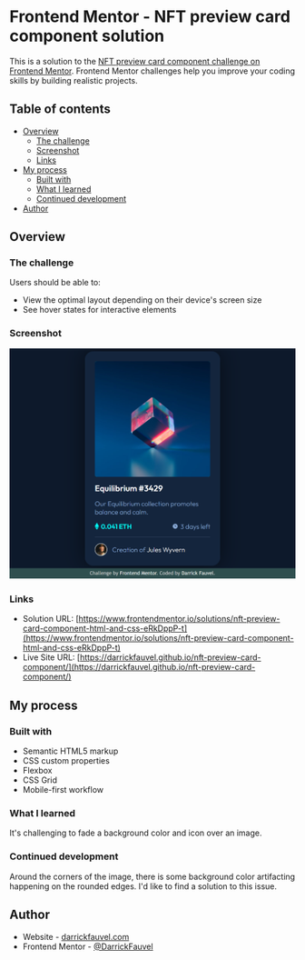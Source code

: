 # Frontend Mentor - NFT preview card component solution

This is a solution to the [NFT preview card component challenge on Frontend Mentor](https://www.frontendmentor.io/challenges/nft-preview-card-component-SbdUL_w0U). Frontend Mentor challenges help you improve your coding skills by building realistic projects.

## Table of contents

- [Overview](#overview)
  - [The challenge](#the-challenge)
  - [Screenshot](#screenshot)
  - [Links](#links)
- [My process](#my-process)
  - [Built with](#built-with)
  - [What I learned](#what-i-learned)
  - [Continued development](#continued-development)
- [Author](#author)

## Overview

### The challenge

Users should be able to:

- View the optimal layout depending on their device's screen size
- See hover states for interactive elements

### Screenshot

![](./screenshot.png)

### Links

- Solution URL: [https://www.frontendmentor.io/solutions/nft-preview-card-component-html-and-css-eRkDppP-t](https://www.frontendmentor.io/solutions/nft-preview-card-component-html-and-css-eRkDppP-t)
- Live Site URL: [https://darrickfauvel.github.io/nft-preview-card-component/](https://darrickfauvel.github.io/nft-preview-card-component/)

## My process

### Built with

- Semantic HTML5 markup
- CSS custom properties
- Flexbox
- CSS Grid
- Mobile-first workflow

### What I learned

It's challenging to fade a background color and icon over an image.

### Continued development

Around the corners of the image, there is some background color artifacting happening on the rounded edges. I'd like to find a solution to this issue.

## Author

- Website - [darrickfauvel.com](http://www.darrickfauvel.com)
- Frontend Mentor - [@DarrickFauvel](https://www.frontendmentor.io/profile/DarrickFauvel)
